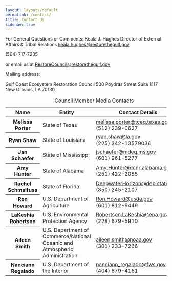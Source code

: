 ```yaml
---
layout: layouts/default
permalink: /contact/
title: Contact Us
sidenav: true
---
```


For General Questions or Comments:
Keala J. Hughes
Director of External Affairs & Tribal Relations
[keala.hughes@restorethegulf.gov](mailto:keala.hughes@restorethegulf.gov)

(504) 717-7235

or email us at [RestoreCouncil@restorethegulf.gov](RestoreCouncil@restorethegulf.gov)

Mailing address:

Gulf Coast Ecosystem Restoration Council
500 Poydras Street
Suite 1117
New Orleans, LA 70130

<table class="usa-table usa-table--borderless">
  <caption>
    Council Member Media Contacts
  </caption>
  <thead>
    <tr>
      <th scope="col">Name</th>
      <th scope="col">Entity</th>
      <th scope="col">Contact Details</th>
    </tr>
  </thead>
  <tbody>
    <tr>
      <th scope="row">Melissa Porter</th>
      <td>
        State of Texas
      </td>
      <td><a href="mailto:melissa.porter@tceq.texas.gov">melissa.porter@tceq.texas.gov</a><br>(512) 239-0627</td>
    </tr>
    <tr>
      <th scope="row">Ryan Shaw</th>
      <td>
        State of Louisiana
      </td>
      <td><a href="mailto:ryan.shaw@la.gov">ryan.shaw@la.gov</a><br>(225) 342-13579036</td>
    </tr>
    <tr>
      <th scope="row">Jan Schaefer</th>
      <td>
        State of Mississippi
      </td>
      <td><a href="mailto:jschaefer@mdeq.ms.gov">jschaefer@mdeq.ms.gov</a><br>(601) 961-5277</td>
    </tr>
    <tr>
      <th scope="row">Amy Hunter</th>
      <td>
        State of Alabama
      </td>
      <td><a href="mailto:Amy.Hunter@dcnr.alabama.gov">Amy.Hunter@dcnr.alabama.gov</a><br>(251) 422-2055</td>
    </tr>
    <tr>
      <th scope="row">Rachel Schmalfuss</th>
      <td>
        State of Florida
      </td>
      <td><a href="mailto:DeepwaterHorizon@dep.state.fl.us">DeepwaterHorizon@dep.state.fl.us</a><br>(850) 245-2107</td>
    </tr>
    <tr>
      <th scope="row">Ron Howard</th>
      <td>
        U.S. Department of Agriculture
      </td>
      <td><a href="mailto:Ron.Howard@usda.gov">Ron.Howard@usda.gov</a><br>(601) 812-9449</td>
    </tr>
    <tr>
      <th scope="row">LaKeshia Robertson</th>
      <td>
        U.S. Environmental Protection Agency
      </td>
      <td><a href="mailto:Robertson.LaKeshia@epa.gov">Robertson.LaKeshia@epa.gov</a><br>(228) 679-5910</td>
    </tr>
    <tr>
      <th scope="row">Aileen Smith</th>
      <td>
        U.S. Department of Commerce/National Oceanic and Atmospheric Administration
      </td>
      <td><a href="mailto:aileen.smith@noaa.gov">aileen.smith@noaa.gov</a><br>(301) 233-7266</td>
    </tr>
    <tr>
      <th scope="row">Nanciann Regalado</th>
      <td>
        U.S. Department of the Interior
      </td>
      <td><a href="mailto:nanciann_regalado@fws.gov">nanciann_regalado@fws.gov</a><br>(404) 679-4161</td>
    </tr>
  </tbody>
</table>

